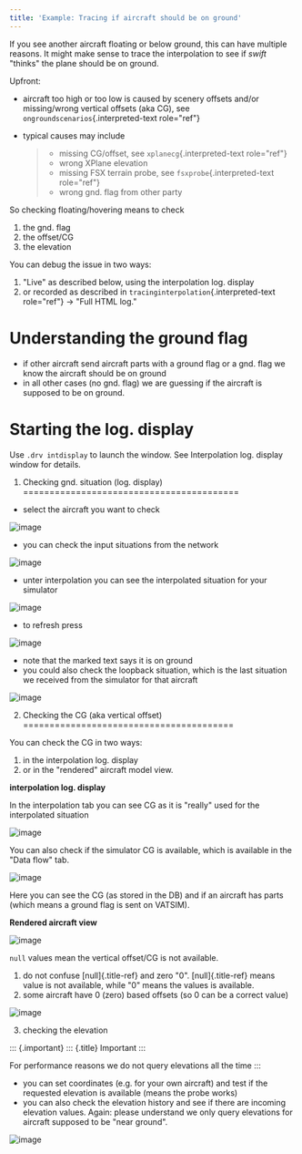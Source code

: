 ```yaml
---
title: 'Example: Tracing if aircraft should be on ground'
---
```


If you see another aircraft floating or below ground, this can have
multiple reasons. It might make sense to trace the interpolation to see
if *swift* \"thinks\" the plane should be on ground.

Upfront:

-   aircraft too high or too low is caused by scenery offsets and/or
    missing/wrong vertical offsets (aka CG), see
    `ongroundscenarios`{.interpreted-text role="ref"}

-   typical causes may include

    > -   missing CG/offset, see `xplanecg`{.interpreted-text
    >     role="ref"}
    > -   wrong XPlane elevation
    > -   missing FSX terrain probe, see `fsxprobe`{.interpreted-text
    >     role="ref"}
    > -   wrong gnd. flag from other party

So checking floating/hovering means to check

1.  the gnd. flag
2.  the offset/CG
3.  the elevation

You can debug the issue in two ways:

1.  \"Live\" as described below, using the interpolation log. display
2.  or recorded as described in `tracinginterpolation`{.interpreted-text
    role="ref"} -\> \"Full HTML log.\"

Understanding the ground flag
=============================

-   if other aircraft send aircraft parts with a ground flag or a gnd.
    flag we know the aircraft should be on ground
-   in all other cases (no gnd. flag) we are guessing if the aircraft is
    supposed to be on ground.

Starting the log. display
=========================

Use `.drv intdisplay` to launch the window. See Interpolation log.
display window for details.

1) Checking gnd. situation (log. display)
=========================================

-   select the aircraft you want to check

![image](http://img.swift-project.org/interpol_ex1.png)

-   you can check the input situations from the network

![image](http://img.swift-project.org/interpol_ex2.png)

-   unter interpolation you can see the interpolated situation for your
    simulator

![image](http://img.swift-project.org/interpol_ex3.png)

-   to refresh press

![image](http://img.swift-project.org/interpol_ex4.png)

-   note that the marked text says it is on ground
-   you could also check the loopback situation, which is the last
    situation we received from the simulator for that aircraft

![image](http://img.swift-project.org/interpol_ex5.png)

2) Checking the CG (aka vertical offset)
========================================

You can check the CG in two ways:

1.  in the interpolation log. display
2.  or in the \"rendered\" aircraft model view.

**interpolation log. display**

In the interpolation tab you can see CG as it is \"really\" used for the
interpolated situation

![image](http://img.swift-project.org/interpol_ex6.png)

You can also check if the simulator CG is available, which is available
in the \"Data flow\" tab.

![image](http://img.swift-project.org/interpol_ex7.png)

Here you can see the CG (as stored in the DB) and if an aircraft has
parts (which means a ground flag is sent on VATSIM).

**Rendered aircraft view**

![image](http://img.swift-project.org/interpol_ex8.png)

`null` values mean the vertical offset/CG is not available.

1.  do not confuse [null]{.title-ref} and zero \"0\". [null]{.title-ref}
    means value is not available, while \"0\" means the values is
    available.
2.  some aircraft have 0 (zero) based offsets (so 0 can be a correct
    value)

![image](http://img.swift-project.org/interpol_ex9.png)

3)  checking the elevation

::: {.important}
::: {.title}
Important
:::

For performance reasons we do not query elevations all the time
:::

-   you can set coordinates (e.g. for your own aircraft) and test if the
    requested elevation is available (means the probe works)
-   you can also check the elevation history and see if there are
    incoming elevation values. Again: please understand we only query
    elevations for aircraft supposed to be \"near ground\".

![image](http://img.swift-project.org/interpol_ex10.png)
